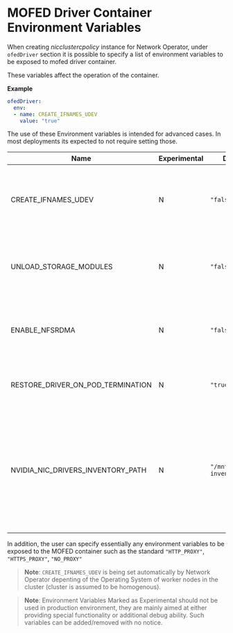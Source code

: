 # MOFED Driver Container Environment Variables

When creating _nicclustercpolicy_ instance for Network Operator, under `ofedDriver` section
it is possible to specify a list of environment variables to be exposed to mofed driver container.

These variables affect the operation of the container.

__Example__

```yaml
ofedDriver:
  env:
  - name: CREATE_IFNAMES_UDEV
    value: "true"
```

The use of these Environment variables is intended for advanced cases.
In most deployments its expected to not require setting those.

| Name | Experimental | Default | Description |
| ---- | ------------ | ------- | ----------- |
| CREATE_IFNAMES_UDEV |N|`"false"`| create udev rule to preserve "old-style" path based netdev names e.g `enp3s0f0`|
| UNLOAD_STORAGE_MODULES |N|`"false"`| unload host storage modules prior to loading mofed modules  |
| ENABLE_NFSRDMA |N|`"false"`| enable loading of nfs relates storage modules from mofed container|
| RESTORE_DRIVER_ON_POD_TERMINATION |N|`"true"`| restore host drivers when container is gracefully stopped |
| NVIDIA_NIC_DRIVERS_INVENTORY_PATH | N | `"/mnt/drivers-inventory"` | enable use of a persistent directory to store drivers' build artifacts to avoid recompilation between runs. Keep the default value or set to "" to disable. |

In addition, the user can specify essentially any environment variables to be exposed to the MOFED container such as
the standard `"HTTP_PROXY"`, `"HTTPS_PROXY"`, `"NO_PROXY"`

> __Note__: `CREATE_IFNAMES_UDEV` is being set automatically by Network Operator depenting of the Operating System of worker nodes
> in the cluster (cluster is assumed to be homogenous).

> __Note__: Environment Variables Marked as Experimental should not be used in production environment, they are mainly aimed at
> either providing special functionality or additional debug ability. Such variables can be added/removed with no notice.
